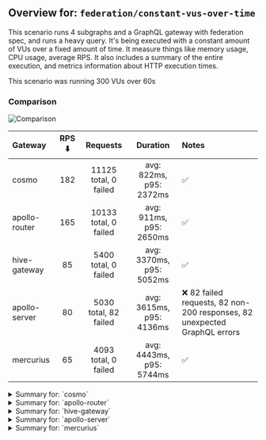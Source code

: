 ## Overview for: `federation/constant-vus-over-time`


This scenario runs 4 subgraphs and a GraphQL gateway with federation spec, and runs a heavy query. It's being executed with a constant amount of VUs over a fixed amount of time. It measure things like memory usage, CPU usage, average RPS. It also includes a summary of the entire execution, and metrics information about HTTP execution times.


This scenario was running 300 VUs over 60s


### Comparison


<img src="https://imagedelivery.net/KYe9TScr4TldYHA48pczVg/15c0be62-e194-4a38-874a-65a684779000/public" alt="Comparison" />


| Gateway       | RPS ⬇️ |       Requests        |         Duration         | Notes                                                                    |
| :------------ | :----: | :-------------------: | :----------------------: | :----------------------------------------------------------------------- |
| cosmo         |  182   | 11125 total, 0 failed | avg: 822ms, p95: 2372ms  | ✅                                                                        |
| apollo-router |  165   | 10133 total, 0 failed | avg: 911ms, p95: 2650ms  | ✅                                                                        |
| hive-gateway  |   85   | 5400 total, 0 failed  | avg: 3370ms, p95: 5052ms | ✅                                                                        |
| apollo-server |   80   | 5030 total, 82 failed | avg: 3615ms, p95: 4136ms | ❌ 82 failed requests, 82 non-200 responses, 82 unexpected GraphQL errors |
| mercurius     |   65   | 4093 total, 0 failed  | avg: 4443ms, p95: 5744ms | ✅                                                                        |



<details>
  <summary>Summary for: `cosmo`</summary>

  **K6 Output**




```
     ✓ response code was 200
     ✓ no graphql errors
     ✓ valid response structure

     █ setup

     checks.........................: 100.00% ✓ 33315      ✗ 0    
     data_received..................: 976 MB  16 MB/s
     data_sent......................: 13 MB   217 kB/s
     http_req_blocked...............: avg=1.1ms    min=1.32µs  med=3.19µs   max=2.12s p(90)=4.92µs   p(95)=9.92µs 
     http_req_connecting............: avg=710.4µs  min=0s      med=0s       max=2.12s p(90)=0s       p(95)=0s     
     http_req_duration..............: avg=821.73ms min=3.81ms  med=622.93ms max=5.55s p(90)=1.85s    p(95)=2.37s  
       { expected_response:true }...: avg=821.73ms min=3.81ms  med=622.93ms max=5.55s p(90)=1.85s    p(95)=2.37s  
     http_req_failed................: 0.00%   ✓ 0          ✗ 11125
     http_req_receiving.............: avg=324.05ms min=32.05µs med=86.82µs  max=5.12s p(90)=1.3s     p(95)=1.86s  
     http_req_sending...............: avg=16.18ms  min=8.17µs  med=14.75µs  max=2.62s p(90)=130.23µs p(95)=15.65ms
     http_req_tls_handshaking.......: avg=0s       min=0s      med=0s       max=0s    p(90)=0s       p(95)=0s     
     http_req_waiting...............: avg=481.49ms min=3.72ms  med=460.86ms max=2.09s p(90)=863.42ms p(95)=1.01s  
     http_reqs......................: 11125   182.398669/s
     iteration_duration.............: avg=1.61s    min=20.4ms  med=1.27s    max=10.1s p(90)=3.41s    p(95)=4.12s  
     iterations.....................: 11105   182.070762/s
     vus............................: 12      min=12       max=300
     vus_max........................: 300     min=300      max=300
```


**Performance Overview**


<img src="https://imagedelivery.net/KYe9TScr4TldYHA48pczVg/45bb8bab-1cae-4744-8f09-097713391400/public" alt="Performance Overview" />


**Subgraphs Overview**


<img src="https://imagedelivery.net/KYe9TScr4TldYHA48pczVg/9de3b339-63d7-43a9-dc31-4afbc3194f00/public" alt="Subgraphs Overview" />


**HTTP Overview**


<img src="https://imagedelivery.net/KYe9TScr4TldYHA48pczVg/d4417aed-1fa4-489f-d2a3-77c72545a900/public" alt="HTTP Overview" />


  </details>

<details>
  <summary>Summary for: `apollo-router`</summary>

  **K6 Output**




```
     ✓ response code was 200
     ✓ no graphql errors
     ✓ valid response structure

     █ setup

     checks.........................: 100.00% ✓ 30339      ✗ 0    
     data_received..................: 889 MB  15 MB/s
     data_sent......................: 12 MB   196 kB/s
     http_req_blocked...............: avg=1.57ms   min=1.72µs  med=3.61µs   max=1.36s  p(90)=5.71µs   p(95)=11.15µs
     http_req_connecting............: avg=1.44ms   min=0s      med=0s       max=1.36s  p(90)=0s       p(95)=0s     
     http_req_duration..............: avg=911.21ms min=8.34ms  med=635.97ms max=5.82s  p(90)=2.17s    p(95)=2.65s  
       { expected_response:true }...: avg=911.21ms min=8.34ms  med=635.97ms max=5.82s  p(90)=2.17s    p(95)=2.65s  
     http_req_failed................: 0.00%   ✓ 0          ✗ 10133
     http_req_receiving.............: avg=434.46ms min=32.57µs med=99.6µs   max=5.53s  p(90)=1.67s    p(95)=2.13s  
     http_req_sending...............: avg=19.32ms  min=8.07µs  med=16.01µs  max=3.43s  p(90)=118.88µs p(95)=1.29ms 
     http_req_tls_handshaking.......: avg=0s       min=0s      med=0s       max=0s     p(90)=0s       p(95)=0s     
     http_req_waiting...............: avg=457.42ms min=8.26ms  med=386.44ms max=2.4s   p(90)=887.3ms  p(95)=1.11s  
     http_reqs......................: 10133   165.498373/s
     iteration_duration.............: avg=1.77s    min=21.83ms med=1.4s     max=10.92s p(90)=3.98s    p(95)=4.93s  
     iterations.....................: 10113   165.171721/s
     vus............................: 93      min=93       max=300
     vus_max........................: 300     min=300      max=300
```


**Performance Overview**


<img src="https://imagedelivery.net/KYe9TScr4TldYHA48pczVg/342b36b6-590b-46ff-bfe6-3663d0bfb900/public" alt="Performance Overview" />


**Subgraphs Overview**


<img src="https://imagedelivery.net/KYe9TScr4TldYHA48pczVg/042c8fae-e6da-4d23-efa5-d7eca1266600/public" alt="Subgraphs Overview" />


**HTTP Overview**


<img src="https://imagedelivery.net/KYe9TScr4TldYHA48pczVg/95a79ea7-7035-40e5-2d77-6cc6a12d5c00/public" alt="HTTP Overview" />


  </details>

<details>
  <summary>Summary for: `hive-gateway`</summary>

  **K6 Output**




```
     ✓ response code was 200
     ✓ no graphql errors
     ✓ valid response structure

     █ setup

     checks.........................: 100.00% ✓ 16140     ✗ 0    
     data_received..................: 474 MB  7.5 MB/s
     data_sent......................: 6.4 MB  102 kB/s
     http_req_blocked...............: avg=439.95µs min=1.36µs  med=3.77µs  max=44.16ms  p(90)=5.96µs  p(95)=803.54µs
     http_req_connecting............: avg=404.52µs min=0s      med=0s      max=26.07ms  p(90)=0s      p(95)=529.02µs
     http_req_duration..............: avg=3.36s    min=12.18ms med=2.86s   max=34.7s    p(90)=3.73s   p(95)=5.05s   
       { expected_response:true }...: avg=3.36s    min=12.18ms med=2.86s   max=34.7s    p(90)=3.73s   p(95)=5.05s   
     http_req_failed................: 0.00%   ✓ 0         ✗ 5400 
     http_req_receiving.............: avg=3.17ms   min=40.47µs med=92.65µs max=339.4ms  p(90)=2.15ms  p(95)=9.65ms  
     http_req_sending...............: avg=467.75µs min=7.84µs  med=20µs    max=107.55ms p(90)=51.88µs p(95)=556.33µs
     http_req_tls_handshaking.......: avg=0s       min=0s      med=0s      max=0s       p(90)=0s      p(95)=0s      
     http_req_waiting...............: avg=3.36s    min=12.08ms med=2.85s   max=34.7s    p(90)=3.73s   p(95)=5.05s   
     http_reqs......................: 5400    85.802717/s
     iteration_duration.............: avg=3.42s    min=94.92ms med=2.91s   max=34.72s   p(90)=3.81s   p(95)=5.13s   
     iterations.....................: 5380    85.484929/s
     vus............................: 167     min=167     max=300
     vus_max........................: 300     min=300     max=300
```


**Performance Overview**


<img src="https://imagedelivery.net/KYe9TScr4TldYHA48pczVg/c9781b17-19b9-4ab4-c614-fefb8c3e1e00/public" alt="Performance Overview" />


**Subgraphs Overview**


<img src="https://imagedelivery.net/KYe9TScr4TldYHA48pczVg/38089cc9-8076-4679-cf78-46c86d1dc100/public" alt="Subgraphs Overview" />


**HTTP Overview**


<img src="https://imagedelivery.net/KYe9TScr4TldYHA48pczVg/5913c218-e96d-4ffe-4546-3e6b9f008900/public" alt="HTTP Overview" />


  </details>

<details>
  <summary>Summary for: `apollo-server`</summary>

  **K6 Output**




```
     ✗ response code was 200
      ↳  98% — ✓ 4928 / ✗ 82
     ✗ no graphql errors
      ↳  98% — ✓ 4928 / ✗ 82
     ✓ valid response structure

     █ setup

     checks.........................: 98.90% ✓ 14784     ✗ 164  
     data_received..................: 435 MB 6.9 MB/s
     data_sent......................: 6.0 MB 95 kB/s
     http_req_blocked...............: avg=309.13µs min=1.39µs   med=3.01µs   max=29.36ms p(90)=5.26µs  p(95)=229.43µs
     http_req_connecting............: avg=296.19µs min=0s       med=0s       max=23.55ms p(90)=0s      p(95)=187.32µs
     http_req_duration..............: avg=3.61s    min=13.67ms  med=2.01s    max=1m0s    p(90)=2.67s   p(95)=4.13s   
       { expected_response:true }...: avg=2.68s    min=13.67ms  med=1.99s    max=59.68s  p(90)=2.62s   p(95)=2.89s   
     http_req_failed................: 1.63%  ✓ 82        ✗ 4948 
     http_req_receiving.............: avg=219.79µs min=0s       med=106.25µs max=60.93ms p(90)=173.6µs p(95)=217.45µs
     http_req_sending...............: avg=70.18µs  min=8.24µs   med=15.16µs  max=22.77ms p(90)=34.8µs  p(95)=114.22µs
     http_req_tls_handshaking.......: avg=0s       min=0s       med=0s       max=0s      p(90)=0s      p(95)=0s      
     http_req_waiting...............: avg=3.61s    min=13.55ms  med=2.01s    max=1m0s    p(90)=2.67s   p(95)=4.13s   
     http_reqs......................: 5030   80.324176/s
     iteration_duration.............: avg=3.64s    min=206.36ms med=2.03s    max=1m0s    p(90)=2.69s   p(95)=4.25s   
     iterations.....................: 5010   80.004795/s
     vus............................: 95     min=95      max=300
     vus_max........................: 300    min=300     max=300
```


**Performance Overview**


<img src="https://imagedelivery.net/KYe9TScr4TldYHA48pczVg/d07b7e55-d01d-4310-e258-37f7c8595b00/public" alt="Performance Overview" />


**Subgraphs Overview**


<img src="https://imagedelivery.net/KYe9TScr4TldYHA48pczVg/cc45956d-3204-4bf7-548e-6c79b7f99f00/public" alt="Subgraphs Overview" />


**HTTP Overview**


<img src="https://imagedelivery.net/KYe9TScr4TldYHA48pczVg/b9821dd1-ed1b-4e2e-825d-590809689e00/public" alt="HTTP Overview" />


  </details>

<details>
  <summary>Summary for: `mercurius`</summary>

  **K6 Output**




```
     ✓ response code was 200
     ✓ no graphql errors
     ✓ valid response structure

     █ setup

     checks.........................: 100.00% ✓ 12219     ✗ 0    
     data_received..................: 359 MB  5.8 MB/s
     data_sent......................: 4.9 MB  78 kB/s
     http_req_blocked...............: avg=1.11ms   min=1.88µs   med=4.92µs   max=63.89ms  p(90)=7.39µs   p(95)=6.93ms  
     http_req_connecting............: avg=1.08ms   min=0s       med=0s       max=63.83ms  p(90)=0s       p(95)=6.87ms  
     http_req_duration..............: avg=4.44s    min=14.37ms  med=4.34s    max=10.06s   p(90)=5.54s    p(95)=5.74s   
       { expected_response:true }...: avg=4.44s    min=14.37ms  med=4.34s    max=10.06s   p(90)=5.54s    p(95)=5.74s   
     http_req_failed................: 0.00%   ✓ 0         ✗ 4093 
     http_req_receiving.............: avg=7.46ms   min=41.9µs   med=119.96µs max=870.16ms p(90)=183.27µs p(95)=266.33µs
     http_req_sending...............: avg=798.62µs min=10.44µs  med=28.58µs  max=37.67ms  p(90)=52.31µs  p(95)=2.17ms  
     http_req_tls_handshaking.......: avg=0s       min=0s       med=0s       max=0s       p(90)=0s       p(95)=0s      
     http_req_waiting...............: avg=4.43s    min=14.25ms  med=4.34s    max=10.04s   p(90)=5.54s    p(95)=5.73s   
     http_reqs......................: 4093    65.83976/s
     iteration_duration.............: avg=4.48s    min=199.57ms med=4.35s    max=10.08s   p(90)=5.55s    p(95)=5.75s   
     iterations.....................: 4073    65.518041/s
     vus............................: 57      min=57      max=300
     vus_max........................: 300     min=300     max=300
```


**Performance Overview**


<img src="https://imagedelivery.net/KYe9TScr4TldYHA48pczVg/a7283e3c-2729-4b68-ccef-feaa739be700/public" alt="Performance Overview" />


**Subgraphs Overview**


<img src="https://imagedelivery.net/KYe9TScr4TldYHA48pczVg/8b4a6b9c-15d0-4030-4a8c-548eaf737d00/public" alt="Subgraphs Overview" />


**HTTP Overview**


<img src="https://imagedelivery.net/KYe9TScr4TldYHA48pczVg/b9b19dad-6af7-4d69-fc86-b60d1accfc00/public" alt="HTTP Overview" />


  </details>